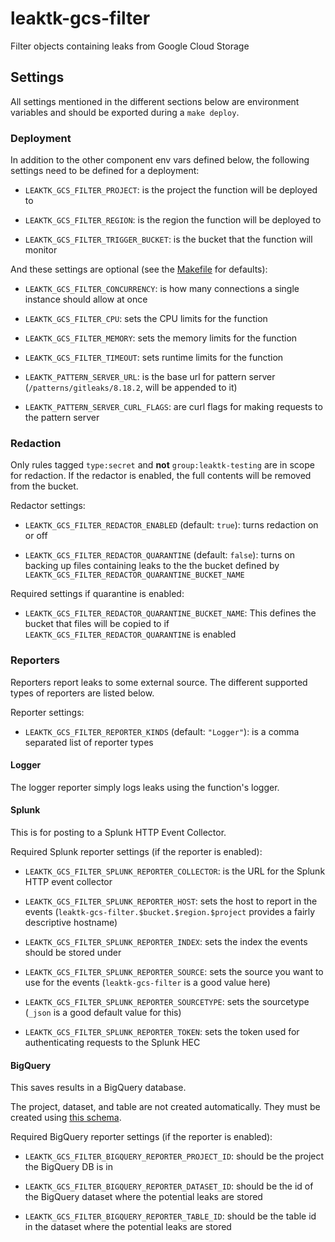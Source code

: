 # leaktk-gcs-filter

Filter objects containing leaks from Google Cloud Storage

## Settings

All settings mentioned in the different sections below are environment
variables and should be exported during a `make deploy`.

### Deployment

In addition to the other component env vars defined below, the following
settings need to be defined for a deployment:

- `LEAKTK_GCS_FILTER_PROJECT`: is the project the function will be deployed to

- `LEAKTK_GCS_FILTER_REGION`: is the region the function will be deployed to

- `LEAKTK_GCS_FILTER_TRIGGER_BUCKET`: is the bucket that the function will
  monitor

And these settings are optional (see the [Makefile](./Makefile) for defaults):

- `LEAKTK_GCS_FILTER_CONCURRENCY`: is how many connections a single instance
  should allow at once

- `LEAKTK_GCS_FILTER_CPU`: sets the CPU limits for the function

- `LEAKTK_GCS_FILTER_MEMORY`: sets the memory limits for the function

- `LEAKTK_GCS_FILTER_TIMEOUT`: sets runtime limits for the function

- `LEAKTK_PATTERN_SERVER_URL`: is the base url for pattern server
  (`/patterns/gitleaks/8.18.2`, will be appended to it)

- `LEAKTK_PATTERN_SERVER_CURL_FLAGS`: are curl flags for making requests to the
  pattern server

### Redaction

Only rules tagged `type:secret` and **not** `group:leaktk-testing` are in scope for
redaction. If the redactor is enabled, the full contents will be removed from
the bucket.

Redactor settings:

- `LEAKTK_GCS_FILTER_REDACTOR_ENABLED` (default: `true`): turns redaction on or
  off

- `LEAKTK_GCS_FILTER_REDACTOR_QUARANTINE` (default: `false`): turns on backing
  up files containing leaks to the the bucket defined by
  `LEAKTK_GCS_FILTER_REDACTOR_QUARANTINE_BUCKET_NAME`

Required settings if quarantine is enabled:

- `LEAKTK_GCS_FILTER_REDACTOR_QUARANTINE_BUCKET_NAME`: This defines the bucket
  that files will be copied to if `LEAKTK_GCS_FILTER_REDACTOR_QUARANTINE` is
  enabled

### Reporters

Reporters report leaks to some external source. The different supported types
of reporters are listed below.

Reporter settings:

- `LEAKTK_GCS_FILTER_REPORTER_KINDS` (default: `"Logger"`): is a comma
  separated list of reporter types

#### Logger

The logger reporter simply logs leaks using the function's logger.

#### Splunk

This is for posting to a Splunk HTTP Event Collector.

Required Splunk reporter settings (if the reporter is enabled):

- `LEAKTK_GCS_FILTER_SPLUNK_REPORTER_COLLECTOR`: is the URL for the Splunk HTTP
  event collector

- `LEAKTK_GCS_FILTER_SPLUNK_REPORTER_HOST`: sets the host to report in the
  events (`leaktk-gcs-filter.$bucket.$region.$project` provides a fairly
  descriptive hostname)

- `LEAKTK_GCS_FILTER_SPLUNK_REPORTER_INDEX`: sets the index the events should
  be stored under

- `LEAKTK_GCS_FILTER_SPLUNK_REPORTER_SOURCE`: sets the source you want to use
  for the events (`leaktk-gcs-filter` is a good value here)

- `LEAKTK_GCS_FILTER_SPLUNK_REPORTER_SOURCETYPE`: sets the sourcetype (`_json`
  is a good default value for this)

- `LEAKTK_GCS_FILTER_SPLUNK_REPORTER_TOKEN`: sets the token used for
  authenticating requests to the Splunk HEC

#### BigQuery

This saves results in a BigQuery database.

The project, dataset, and table are not created automatically. They must be
created using [this schema](./BigQuerySchema.json).

Required BigQuery reporter settings (if the reporter is enabled):

- `LEAKTK_GCS_FILTER_BIGQUERY_REPORTER_PROJECT_ID`: should be the project the
  BigQuery DB is in

- `LEAKTK_GCS_FILTER_BIGQUERY_REPORTER_DATASET_ID`: should be the id of the
  BigQuery dataset where the potential leaks are stored

- `LEAKTK_GCS_FILTER_BIGQUERY_REPORTER_TABLE_ID`: should be the table id in the
  dataset where the potential leaks are stored
